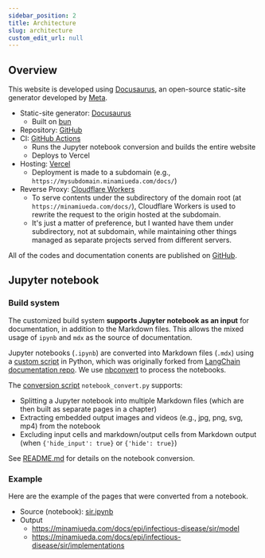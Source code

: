 ```yaml
---
sidebar_position: 2
title: Architecture
slug: architecture
custom_edit_url: null
---
```


## Overview
This website is developed using [Docusaurus](https://docusaurus.io/), an open-source static-site generator developed by [Meta](https://opensource.fb.com/projects/docusaurus/).

- Static-site generator: [Docusaurus](https://docusaurus.io/)
    - Built on [bun](https://bun.sh/)
- Repository: [GitHub](https://github.com/mu373/documentation/)
- CI: [GitHub Actions](https://github.com/mu373/documentation/actions)
    - Runs the Jupyter notebook conversion and builds the entire website
    - Deploys to Vercel
- Hosting: [Vercel](https://vercel.com/)
    - Deployment is made to a subdomain (e.g., `https://mysubdomain.minamiueda.com/docs/`)
- Reverse Proxy: [Cloudflare Workers](https://developers.cloudflare.com/workers/)
    - To serve contents under the subdirectory of the domain root (at `https://minamiueda.com/docs/`), Cloudflare Workers is used to rewrite the request to the origin hosted at the subdomain.
    - It's just a matter of preference, but I wanted have them under subdirectory, not at subdomain, while maintaining other things managed as separate projects served from different servers.

All of the codes and documentation conents are published on [GitHub](https://github.com/mu373/documentation/). 

## Jupyter notebook

### Build system
The customized build system **supports Jupyter notebook as an input** for documentation, in addition to the Markdown files. This allows the mixed usage of `ipynb` and `mdx` as the source of documentation.

Jupyter notebooks (`.ipynb`) are converted into Markdown files (`.mdx`) using a [custom script](https://github.com/mu373/documentation/blob/main/scripts/notebook_convert.py) in Python, which was originally forked from [LangChain documentation repo](https://github.com/langchain-ai/langchain/blob/master/docs/scripts/notebook_convert.py). We use [nbconvert](https://github.com/jupyter/nbconvert) to process the notebooks.

The [conversion script](https://github.com/mu373/documentation/blob/main/scripts/notebook_convert.py) `notebook_convert.py` supports:
- Splitting a Jupyter notebook into multiple Markdown files (which are then built as separate pages in a chapter)
- Extracting embedded output images and videos (e.g., jpg, png, svg, mp4) from the notebook
- Excluding input cells and markdown/output cells from Markdown output (when `{'hide_input': true}` or `{'hide': true}`)

See [README.md](https://github.com/mu373/documentation/blob/main/README.md#converting-notebooks) for details on the notebook conversion.

### Example
Here are the example of the pages that were converted from a notebook.
- Source (notebook): [sir.ipynb](https://github.com/mu373/documentation/blob/dev/docs/epi/infectious-disease/sir.ipynb)
- Output
    - https://minamiueda.com/docs/epi/infectious-disease/sir/model
    - https://minamiueda.com/docs/epi/infectious-disease/sir/implementations
